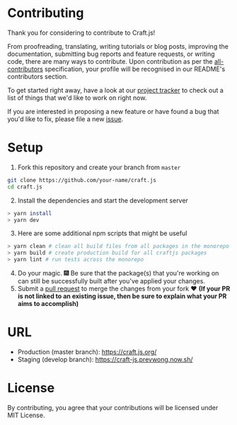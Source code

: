 # Contributing
Thank you for considering to contribute to Craft.js! 

From proofreading, translating, writing tutorials or blog posts, improving the documentation, submitting bug reports and feature requests, or writing code, there are many ways to contribute. Upon contribution as per the [all-contributors](https://allcontributors.org/) specification, your profile will be recognised in our README's contributors section.

To get started right away, have a look at our [project tracker](https://github.com/prevwong/craft.js/projects) to check out a list of things that we'd like to work on right now. 

If you are interested in proposing a new feature or have found a bug that you'd like to fix, please file a new [issue](https://github.com/prevwong/craft.js/issues).


# Setup
1. Fork this repository and create your branch from `master`
```bash
git clone https://github.com/your-name/craft.js
cd craft.js
```

2. Install the dependencies and start the development server
```bash
> yarn install
> yarn dev
```

3. Here are some additional npm scripts that might be useful
```bash
> yarn clean # clean all build files from all packages in the monorepo
> yarn build # create production build for all craftjs packages
> yarn lint # run tests across the monorepo 
```
4. Do your magic. :fireworks: Be sure that the package(s) that you're working on can still be successfully built after you've applied your changes.
5. Submit a [pull request](https://github.com/prevwong/craft.js/compare) to merge the changes from your fork :heart: **(If your PR is not linked to an existing issue, then be sure to explain what your PR aims to accomplish)**

# URL
- Production (master branch): https://craft.js.org/
- Staging (develop branch): https://craft-js.prevwong.now.sh/

# License 
By contributing, you agree that your contributions will be licensed under MIT License.

